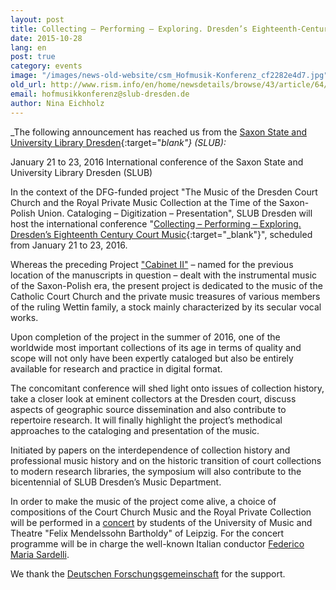 ```yaml
---
layout: post
title: Collecting – Performing – Exploring. Dresden’s Eighteenth-Century Court Music
date: 2015-10-28
lang: en
post: true
category: events
image: "/images/news-old-website/csm_Hofmusik-Konferenz_cf2282e4d7.jpg"
old_url: http://www.rism.info/en/home/newsdetails/browse/43/article/64/collecting-performing-exploring-dresdens-eighteenth-century-court-music.html
email: hofmusikkonferenz@slub-dresden.de
author: Nina Eichholz
---
```


_The following announcement has reached us from the [Saxon State and University Library Dresden](http://www.slub-dresden.de/startseite/){:target="_blank"} (SLUB):_

January 21 to 23, 2016
International conference of the Saxon State and University Library Dresden (SLUB)

In the context of the DFG-funded project "The Music of the Dresden Court Church and the Royal Private Music Collection at the Time of the Saxon-Polish Union. Cataloging – Digitization – Presentation", SLUB Dresden will host the international conference "[Collecting – Performing – Exploring. Dresden’s Eighteenth Century Court Music](http://hofmusik.slub-dresden.de/en/themes/court-church-and-royal-private-music-collection/conference/){:target="_blank"}", scheduled from January 21 to 23, 2016.

Whereas the preceding Project ["Cabinet II"](http://hofmusik.slub-dresden.de/en/themes/schrank-ii/) – named for the previous location of the manuscripts in question – dealt with the instrumental music of the Saxon-Polish era, the present project is dedicated to the music of the Catholic Court Church and the private music treasures of various members of the ruling Wettin family, a stock mainly characterized by its secular vocal works.

Upon completion of the project in the summer of 2016, one of the worldwide most important collections of its age in terms of quality and scope will not only have been expertly cataloged but also be entirely available for research and practice in digital format.

The concomitant conference will shed light onto issues of collection history, take a closer look at eminent collectors at the Dresden court, discuss aspects of geographic source dissemination and also contribute to repertoire research. It will finally highlight the project’s methodical approaches to the cataloging and presentation of the music.

Initiated by papers on the interdependence of collection history and professional music history and on the historic transition of court collections to modern research libraries, the symposium will also contribute to the bicentennial of SLUB Dresden’s Music Department.

In order to make the music of the project come alive, a choice of compositions of the Court Church Music and the Royal Private Collection will be performed in a [concert](http://hofmusik.slub-dresden.de/en/themes/court-church-and-royal-private-music-collection/conference/concert/) by students of the University of Music and Theatre "Felix Mendelssohn Bartholdy" of Leipzig. For the concert programme will be in charge the well-known Italian conductor [Federico Maria Sardelli](https://en.wikipedia.org/wiki/Federico_Maria_Sardelli).

We thank the [Deutschen Forschungsgemeinschaft](http://www.dfg.de/) for the support.
